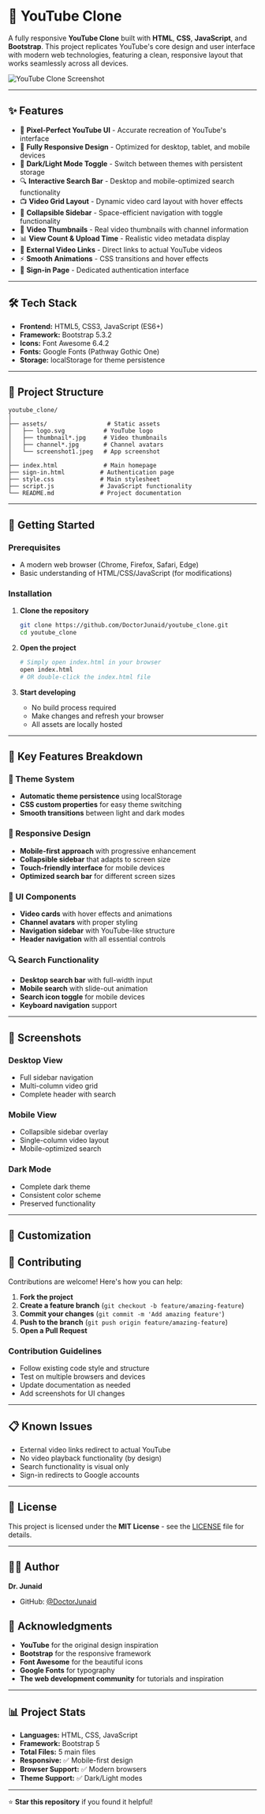 # 🎥 YouTube Clone

A fully responsive **YouTube Clone** built with **HTML**, **CSS**, **JavaScript**, and **Bootstrap**. This project replicates YouTube's core design and user interface with modern web technologies, featuring a clean, responsive layout that works seamlessly across all devices.

![YouTube Clone Screenshot](./assets/screenshot1.jpeg)

---

## ✨ Features

- 🎨 **Pixel-Perfect YouTube UI** - Accurate recreation of YouTube's interface
- 📱 **Fully Responsive Design** - Optimized for desktop, tablet, and mobile devices
- 🌙 **Dark/Light Mode Toggle** - Switch between themes with persistent storage
- 🔍 **Interactive Search Bar** - Desktop and mobile-optimized search functionality
- 📺 **Video Grid Layout** - Dynamic video card layout with hover effects
- 🧭 **Collapsible Sidebar** - Space-efficient navigation with toggle functionality
- 🎯 **Video Thumbnails** - Real video thumbnails with channel information
- 📊 **View Count & Upload Time** - Realistic video metadata display
- 🔗 **External Video Links** - Direct links to actual YouTube videos
- ⚡ **Smooth Animations** - CSS transitions and hover effects
- 🔐 **Sign-in Page** - Dedicated authentication interface

---

## 🛠️ Tech Stack

- **Frontend:** HTML5, CSS3, JavaScript (ES6+)
- **Framework:** Bootstrap 5.3.2
- **Icons:** Font Awesome 6.4.2
- **Fonts:** Google Fonts (Pathway Gothic One)
- **Storage:** localStorage for theme persistence

---

## 📁 Project Structure

```
youtube_clone/
│
├── assets/                 # Static assets
│   ├── logo.svg           # YouTube logo
│   ├── thumbnail*.jpg     # Video thumbnails
│   ├── channel*.jpg       # Channel avatars
│   └── screenshot1.jpeg   # App screenshot
│
├── index.html             # Main homepage
├── sign-in.html          # Authentication page
├── style.css             # Main stylesheet
├── script.js             # JavaScript functionality
└── README.md             # Project documentation
```

---

## 🚀 Getting Started

### Prerequisites
- A modern web browser (Chrome, Firefox, Safari, Edge)
- Basic understanding of HTML/CSS/JavaScript (for modifications)

### Installation

1. **Clone the repository**
   ```bash
   git clone https://github.com/DoctorJunaid/youtube_clone.git
   cd youtube_clone
   ```

2. **Open the project**
   ```bash
   # Simply open index.html in your browser
   open index.html
   # OR double-click the index.html file
   ```

3. **Start developing**
   - No build process required
   - Make changes and refresh your browser
   - All assets are locally hosted

---

## 🎯 Key Features Breakdown

### 🌙 Theme System
- **Automatic theme persistence** using localStorage
- **CSS custom properties** for easy theme switching
- **Smooth transitions** between light and dark modes

### 📱 Responsive Design
- **Mobile-first approach** with progressive enhancement
- **Collapsible sidebar** that adapts to screen size
- **Touch-friendly interface** for mobile devices
- **Optimized search bar** for different screen sizes

### 🎨 UI Components
- **Video cards** with hover effects and animations
- **Channel avatars** with proper styling
- **Navigation sidebar** with YouTube-like structure
- **Header navigation** with all essential controls

### 🔍 Search Functionality
- **Desktop search bar** with full-width input
- **Mobile search** with slide-out animation
- **Search icon toggle** for mobile devices
- **Keyboard navigation** support

---

## 📸 Screenshots

### Desktop View
- Full sidebar navigation
- Multi-column video grid
- Complete header with search

### Mobile View  
- Collapsible sidebar overlay
- Single-column video layout
- Mobile-optimized search

### Dark Mode
- Complete dark theme
- Consistent color scheme
- Preserved functionality

---

## 🎨 Customization


## 🤝 Contributing

Contributions are welcome! Here's how you can help:

1. **Fork the project**
2. **Create a feature branch** (`git checkout -b feature/amazing-feature`)
3. **Commit your changes** (`git commit -m 'Add amazing feature'`)
4. **Push to the branch** (`git push origin feature/amazing-feature`)
5. **Open a Pull Request**

### Contribution Guidelines
- Follow existing code style and structure
- Test on multiple browsers and devices
- Update documentation as needed
- Add screenshots for UI changes

---

## 📋 Known Issues

- External video links redirect to actual YouTube
- No video playback functionality (by design)
- Search functionality is visual only
- Sign-in redirects to Google accounts

---

## 📜 License

This project is licensed under the **MIT License** - see the [LICENSE](LICENSE) file for details.

---

## 👨‍💻 Author

**Dr. Junaid**
- GitHub: [@DoctorJunaid](https://github.com/DoctorJunaid)


## 🙏 Acknowledgments

- **YouTube** for the original design inspiration
- **Bootstrap** for the responsive framework
- **Font Awesome** for the beautiful icons
- **Google Fonts** for typography
- **The web development community** for tutorials and inspiration

---

## 📊 Project Stats

- **Languages:** HTML, CSS, JavaScript
- **Framework:** Bootstrap 5
- **Total Files:** 5 main files
- **Responsive:** ✅ Mobile-first design
- **Browser Support:** ✅ Modern browsers
- **Theme Support:** ✅ Dark/Light modes

---

⭐ **Star this repository** if you found it helpful!
